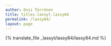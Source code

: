```yaml
---
author: Ossi Törrönen
title: titles.lassyt.lassy84
permalink: /lassy84/
layout: page
---
```

{% translate_file _lassyt/lassy84/lassy84.md %}